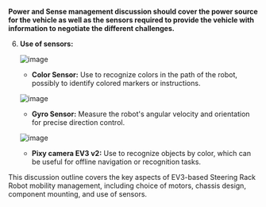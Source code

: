 
**Power and Sense management discussion should cover the power source for
the vehicle as well as the sensors required to provide the vehicle with
information to negotiate the different challenges.**

6. **Use of sensors:**
   
   ![image](https://github.com/adst0rm/wro2023-fe-Zhabailar/assets/113520087/db666685-732b-4637-83c1-f3ba7c3ab51a)

    - **Color Sensor:** Use to recognize colors in the path of the robot, possibly to identify colored markers or instructions.
  
   ![image](https://github.com/adst0rm/wro2023-fe-Zhabailar/assets/113520087/db50c6ad-dbb3-42c6-9c08-98d76d3376f8)

    - **Gyro Sensor:** Measure the robot's angular velocity and orientation for precise direction control.
  
   ![image](https://github.com/adst0rm/wro2023-fe-Zhabailar/assets/113520087/dc13c69e-6c18-40aa-9932-89d672d24c73)


    - **Pixy camera EV3 v2:** Use to recognize objects by color, which can be useful for offline navigation or recognition tasks.

This discussion outline covers the key aspects of EV3-based Steering Rack Robot mobility management, including choice of motors, chassis design, component mounting, and use of sensors.
